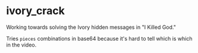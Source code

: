 # ivory_crack

Working towards solving the Ivory hidden messages in "I Killed God."

Tries `pieces` combinations in base64 because it's hard to tell which is which in the video.
